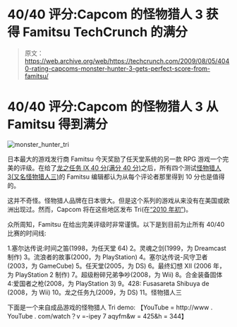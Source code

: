# 40/40 评分:Capcom 的怪物猎人 3 获得 Famitsu TechCrunch 的满分

> 原文：<https://web.archive.org/web/https://techcrunch.com/2009/08/05/4040-rating-capcoms-monster-hunter-3-gets-perfect-score-from-famitsu/>

# 40/40 评分:Capcom 的怪物猎人 3 从 Famitsu 得到满分

![monster_hunter_tri](img/da44feb48a2729fc268444954a9ae6d3.png "monster_hunter_tri")

日本最大的游戏发行商 Famitsu 今天奖励了任天堂系统的另一款 RPG 游戏一个完美的评级。在给了[龙之任务 IX 40 分(满分 40 分)](https://web.archive.org/web/20221005024544/http://www.crunchgear.com/2009/07/15/40-out-of-40-famitsu-magazine-gives-dragon-quest-ix-perfect-score/)之后，所有四个测试[怪物猎人 3(又名怪物猎人三)](https://web.archive.org/web/20221005024544/http://en.wikipedia.org/wiki/Monster_Hunter_Tri)的 Famitsu 编辑都认为从每个评论者那里得到 10 分也是值得的。

这并不奇怪。怪物猎人品牌在日本很大。但是这个系列的游戏从来没有在美国或欧洲出现过。然而，Capcom 将在这些地区发布 Tri(在[“2010 年初”](https://web.archive.org/web/20221005024544/http://press.capcom.com/release.asp?i=153))。

众所周知，Famitsu 在给出完美评级时非常谨慎。以下是到目前为止所有 40/40 比赛的时间线:

1.塞尔达传说:时间之笛(1998，为任天堂 64)
2。灵魂之剑(1999，为 Dreamcast 制作)
3。流浪者的故事(2000，为 PlayStation)
4。塞尔达传说-风守卫者(2003，为 GameCube)
5。任天堂(2005，为 DS)
6。最终幻想 XII (2006 年，为 PlayStation 2 制作)
7。超级粉碎兄弟争吵(2008，为 Wii)
8。合金装备固体 4:爱国者之枪(2008，为 PlayStation 3)
9。428: Fusasareta Shibuya de (2008，为 Wii)
10。龙之任务九(2009，为 DS)
11。怪物猎人三

下面是一个来自成品游戏的怪物猎人 Tri demo:
【YouTube = http://www . YouTube . com/watch？v =-ipey 7 aqyfm&w = 425&h = 344】